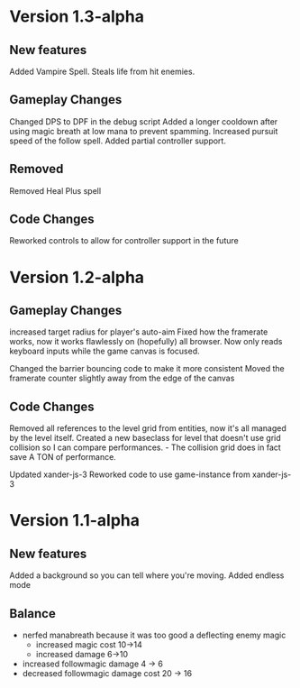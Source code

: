# Version 1.3-alpha

## New features
Added Vampire Spell. Steals life from hit enemies.

## Gameplay Changes
Changed DPS to DPF in the debug script
Added a longer cooldown after using magic breath at low mana to prevent spamming.
Increased pursuit speed of the follow spell. 
Added partial controller support.

## Removed
Removed Heal Plus spell

## Code Changes
Reworked controls to allow for controller support in the future


# Version 1.2-alpha

## Gameplay Changes
increased target radius for player's auto-aim
Fixed how the framerate works, now it works flawlessly on (hopefully) all browser.
Now only reads keyboard inputs while the game canvas is focused.

Changed the barrier bouncing code to make it more consistent
Moved the framerate counter slightly away from the edge of the canvas

## Code Changes
Removed all references to the level grid from entities, now it's all managed by the level itself.
Created a new baseclass for level that doesn't use grid collision so I can compare performances. - The collision grid does in fact save A TON of performance.

Updated xander-js-3
Reworked code to use game-instance from xander-js-3

# Version 1.1-alpha

## New features
Added a background so you can tell where you're moving.
Added endless mode

## Balance

 * nerfed manabreath because it was too good a deflecting enemy magic
   * increased magic cost 10->14
   * increased damage 6->10
 * increased followmagic damage 4 -> 6
 * decreased followmagic damage cost 20 -> 16